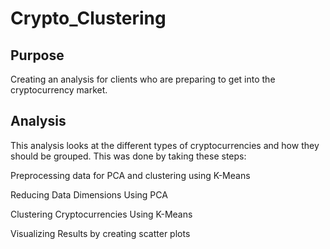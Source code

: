 # Crypto_Clustering
## Purpose
Creating an analysis for clients who are preparing to get into the cryptocurrency market.
## Analysis
This analysis looks at the different types of cryptocurrencies and how they should be grouped. This was done by taking these steps: 

Preprocessing data for PCA and clustering using K-Means

Reducing Data Dimensions Using PCA

Clustering Cryptocurrencies Using K-Means

Visualizing Results by creating scatter plots
